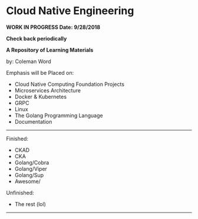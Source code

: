 # Cloud Native Engineering

**WORK IN PROGRESS Date: 9/28/2018**

**Check back periodically**

**A Repository of Learning Materials**

by: Coleman Word

Emphasis will be Placed on:

* Cloud Native Computing Foundation Projects
* Microservices Architecture
* Docker & Kubernetes
* GRPC
* Linux
* The Golang Programming Language
* Documentation

***

Finished:
* CKAD
* CKA
* Golang/Cobra
* Golang/Viper
* Golang/Sup
* Awesome/

Unfinished:
* The rest (lol)

***